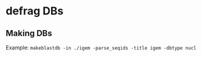 # defrag DBs

## Making DBs

Example:
`makeblastdb -in ./igem -parse_seqids -title igem -dbtype nucl`
